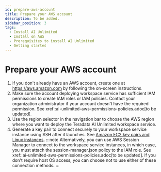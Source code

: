 ```yaml
---
id: prepare-aws-account
title: Prepare your AWS account
description: To be added.
sidebar_position: 3
tags:
  - Install AI Unlimited
  - Install on AWS
  - Prerequisites to install AI Unlimited
  - Getting started
---
```


# Prepare your AWS account

1. If you don't already have an AWS account, create one at https://aws.amazon.com by following the on-screen instructions.  
2. Make sure the account deploying workspace service has sufficient IAM permissions to create IAM roles or IAM policies. Contact your organization administrator if your account doesn't have the required permission. See xref::ai-unlimited-aws-permissions-policies.adoc[to be updated].
3. Use the region selector in the navigation bar to choose the AWS region where you want to deploy the Teradata AI Unlimited workspace service. 
4. Generate a key pair to connect securely to your workspace service instance using SSH after it launches. See [Amazon EC2 key pairs and Linux instances](https://docs.aws.amazon.com/AWSEC2/latest/UserGuide/ec2-key-pairs.html).
    :::note
    Alternatively, you can use AWS Session Manager to connect to the workspace service instances, in which case, you must attach the session-manager.json policy to the IAM role. See xref::ai-unlimited-aws-permissions-policies.adoc[to be updated]. If you don't require host OS access, you can choose not to use either of these connection methods.
    :::
